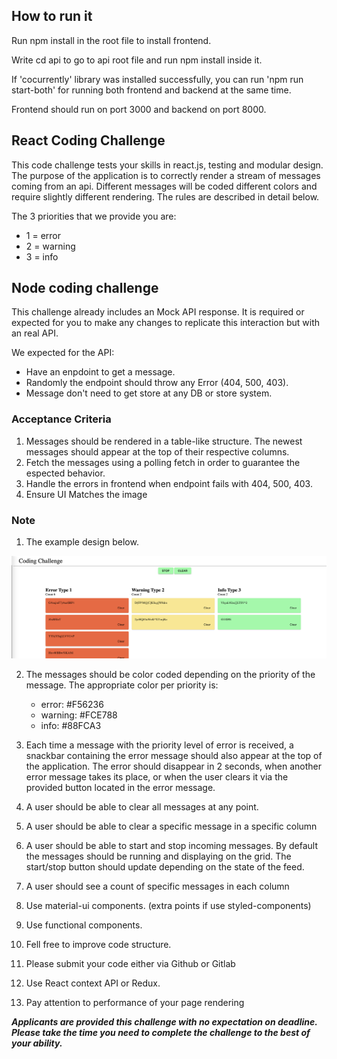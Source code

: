 ## How to run it

Run npm install in the root file to install frontend.

Write cd api to go to api root file and run npm install inside it.

If 'cocurrently' library was installed successfully, you can run 'npm run start-both' for running both frontend and backend at the same time.

Frontend should run on port 3000 and backend on port 8000.


## React Coding Challenge

This code challenge tests your skills in react.js, testing and modular design.
The purpose of the application is to correctly render a stream of messages coming from an api. Different messages will be coded different colors and require slightly different rendering. The rules are described in detail below.


The 3 priorities that we provide you are:
  * 1 = error
  * 2 = warning
  * 3 = info

## Node coding challenge

This challenge already includes an Mock API response. It is required or expected for you to make any changes to replicate this interaction but with an real API.

We expected for the API:

 * Have an enpdoint to get a message.
 * Randomly the endpoint should throw any Error (404, 500, 403). 
 * Message don't need to get store at any DB or store system.


### Acceptance Criteria

1. Messages should be rendered in a table-like structure. The newest messages should appear at the top of their respective columns.
2. Fetch the messages using a polling fetch in order to guarantee the espected behavior.
2. Handle the errors in frontend when endpoint fails with 404, 500, 403.
3. Ensure UI Matches the image

### Note

1. The example design below.

![Example Design](./mock.png)


2. The messages should be color coded depending on the priority of the message. The appropriate color per priority is:

   * error: #F56236
   * warning: #FCE788
   * info: #88FCA3

3. Each time a message with the priority level of error is received, a snackbar containing the error message should also appear at the top of the application. The error should disappear in 2 seconds, when another error message takes its place, or when the user clears it via the provided button located in the error message.
4. A user should be able to clear all messages at any point.
5. A user should be able to clear a specific message in a specific column
6. A user should be able to start and stop incoming messages. By default the messages should be running and displaying on the grid. The start/stop button should update depending on the state of the feed.
7. A user should see a count of specific messages in each column
8. Use material-ui components. (extra points if use styled-components)
10. Use functional components.
11. Fell free to improve code structure.
12. Please submit your code either via Github or Gitlab
13. Use React context API or Redux.
14. Pay attention to performance of your page rendering

***Applicants are provided this challenge with no expectation on deadline. Please take the time you need to complete the challenge to the best of your ability.***
